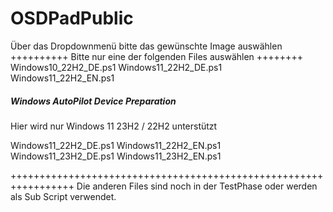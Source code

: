# OSDPadPublic
Über das Dropdownmenü bitte das gewünschte Image auswählen
++++++++++  Bitte nur eine der folgenden Files auswählen ++++++++
Windows10_22H2_DE.ps1
Windows11_22H2_DE.ps1
Windows11_22H2_EN.ps1

##### Windows AutoPilot Device Preparation #####
Hier wird nur Windows 11 23H2 / 22H2 unterstützt

Windows11_22H2_DE.ps1
Windows11_22H2_EN.ps1
Windows11_23H2_DE.ps1
Windows11_23H2_EN.ps1

+++++++++++++++++++++++++++++++++++++++++++++++++++++++++++++++++
Die anderen Files sind noch in der TestPhase oder werden als Sub Script verwendet.
